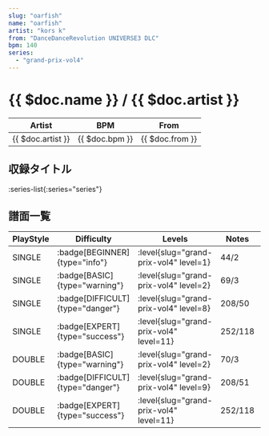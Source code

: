 ```yaml
---
slug: "oarfish"
name: "oarfish"
artist: "kors k"
from: "DanceDanceRevolution UNIVERSE3 DLC"
bpm: 140
series:
  - "grand-prix-vol4"
---
```


# {{ $doc.name }} / {{ $doc.artist }}

|Artist|BPM|From|
|------|---|----|
|{{ $doc.artist }}|{{ $doc.bpm }}|{{ $doc.from }}|

## 収録タイトル

:series-list{:series="series"}

## 譜面一覧

|PlayStyle|Difficulty|Levels|Notes|Movie|
|---------|----------|------|-----|-----|
|SINGLE| :badge[BEGINNER]{type="info"}|<div class="field is-grouped is-grouped-multiline"> :level{slug="grand-prix-vol4" level=1}</div>|44/2||
|SINGLE| :badge[BASIC]{type="warning"}|<div class="field is-grouped is-grouped-multiline"> :level{slug="grand-prix-vol4" level=2}</div>|69/3||
|SINGLE| :badge[DIFFICULT]{type="danger"}|<div class="field is-grouped is-grouped-multiline"> :level{slug="grand-prix-vol4" level=8}</div>|208/50||
|SINGLE| :badge[EXPERT]{type="success"}|<div class="field is-grouped is-grouped-multiline"> :level{slug="grand-prix-vol4" level=11}</div>|252/118||
|DOUBLE| :badge[BASIC]{type="warning"}|<div class="field is-grouped is-grouped-multiline"> :level{slug="grand-prix-vol4" level=2}</div>|70/3||
|DOUBLE| :badge[DIFFICULT]{type="danger"}|<div class="field is-grouped is-grouped-multiline"> :level{slug="grand-prix-vol4" level=9}</div>|208/51||
|DOUBLE| :badge[EXPERT]{type="success"}|<div class="field is-grouped is-grouped-multiline"> :level{slug="grand-prix-vol4" level=11}</div>|252/118||
